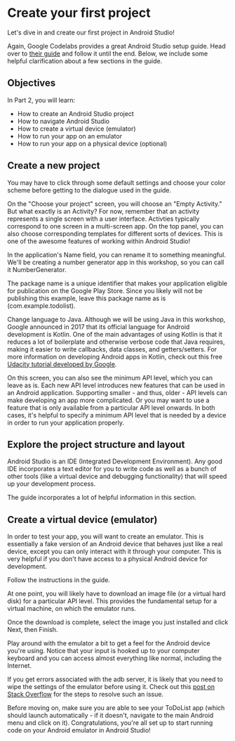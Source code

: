# Create your first project

Let's dive in and create our first project in Android Studio!

Again, Google Codelabs provides a great Android Studio setup guide. Head over to [their guide](https://codelabs.developers.google.com/codelabs/build-your-first-android-app/#2) and follow it until the end. Below, we include some helpful clarification about a few sections in the guide.

## Objectives
In Part 2, you will learn:
- How to create an Android Studio project
- How to navigate Android Studio
- How to create a virtual device (emulator)
- How to run your app on an emulator
- How to run your app on a physical device (optional)

## Create a new project
You may have to click through some default settings and choose your color scheme before getting to the dialogue used in the guide.

On the "Choose your project" screen, you will choose an "Empty Activity." But what exactly is an Activity? For now, remember that an activity represents a single screen with a user interface. Activties typically correspond to one screen in a multi-screen app. On the top panel, you can also choose corresponding templates for different sorts of devices. This is one of the awesome features of working within Android Studio!

In the application's Name field, you can rename it to something meaningful. We'll be creating a number generator app in this workshop, so you can call it NumberGenerator.

The package name is a unique identifier that makes your application eligible for publication on the Google Play Store. Since you likely will not be publishing this example, leave this package name as is (com.example.todolist).

Change language to Java. Although we will be using Java in this workshop, Google announced in 2017 that its official language for Android development is Kotlin. One of the main advantages of using Kotlin is that it reduces a lot of boilerplate and otherwise verbose code that Java requires, making it easier to write callbacks, data classes, and getters/setters. For more information on developing Android apps in Kotlin, check out this free [Udacity tutorial developed by Google](https://www.udacity.com/course/developing-android-apps-with-kotlin--ud9012).

On this screen, you can also see the minimum API level, which you can leave as is. Each new API level introduces new features that can be used in an Android application. Supporting smaller - and thus, older - API levels can make developing an app more complicated. Or you may want to use a feature that is only available from a particular API level onwards. In both cases, it's helpful to specify a minimum API level that is needed by a device in order to run your application properly.

## Explore the project structure and layout
Android Studio is an IDE (Integrated Development Environment). Any good IDE incorporates a text editor for you to write code as well as a bunch of other tools (like a virtual device and debugging functionality) that will speed up your development process.

The guide incorporates a lot of helpful information in this section.

## Create a virtual device (emulator)
In order to test your app, you will want to create an emulator. This is essentially a fake version of an Android device that behaves just like a real device, except you can only interact with it through your computer. This is very helpful if you don't have access to a physical Android device for development.

Follow the instructions in the guide.

At one point, you will likely have to download an image file (or a virtual hard disk) for a particular API level. This provides the fundamental setup for a virtual machine, on which the emulator runs.

Once the download is complete, select the image you just installed and click Next, then Finish.

Play around with the emulator a bit to get a feel for the Android device you're using. Notice that your input is hooked up to your computer keyboard and you can access almost everything like normal, including the Internet.

If you get errors associated with the adb server, it is likely that you need to wipe the settings of the emulator before using it. Check out this [post on Stack Overflow](https://stackoverflow.com/questions/46898322/emulator-5554-unauthorized-for-adb-devices) for the steps to resolve such an issue.

Before moving on, make sure you are able to see your ToDoList app (which should launch automatically - if it doesn't, navigate to the main Android menu and click on it). Congratulations, you're all set up to start running code on your Android emulator in Android Studio!

